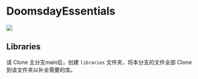 # DoomsdayEssentials

 [![](https://img.shields.io/badge/Minecraft-1.15-blue)]()

## Libraries

请 Clone 主分支main后，创建 `libraries` 文件夹，将本分支的文件全部 Clone 到该文件夹以补全需要的库。
